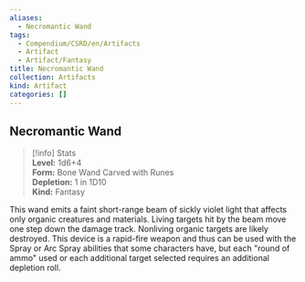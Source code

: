 ```yaml
---
aliases:
  - Necromantic Wand
tags:
  - Compendium/CSRD/en/Artifacts
  - Artifact
  - Artifact/Fantasy
title: Necromantic Wand
collection: Artifacts
kind: Artifact
categories: []
---
```

## Necromantic Wand  
>[!info] Stats  
> **Level:** 1d6+4  
> **Form:** Bone Wand Carved with Runes  
> **Depletion:** 1 in 1D10  
> **Kind:** Fantasy
  
This wand emits a faint short-range beam of sickly violet light that affects only organic creatures and materials. Living targets hit by the beam move one step down the damage track. Nonliving organic targets are likely destroyed. This device is a rapid-fire weapon and thus can be used with the Spray or Arc Spray abilities that some characters have, but each "round of ammo" used or each additional target selected requires an additional depletion roll.